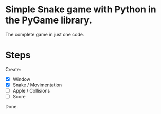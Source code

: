 # Simple Snake game with Python in the PyGame library.

The complete game in just one code.

# Steps

Create:
- [x] Window
- [x] Snake / Movimentation
- [ ] Apple / Collisions
- [ ] Score

Done.
